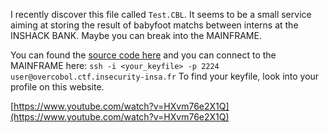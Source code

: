 I recently discover this file called `Test.CBL`. It seems to be a small service aiming at storing the result of babyfoot matchs between interns at the INSHACK BANK. Maybe you can break into the MAINFRAME.

You can found the [source code here](https://static.ctf.insecurity-insa.fr/a646237a9e68c8f1e1016d9e6376c2cc49745288.tar.gz) and you can connect to the MAINFRAME here: `ssh -i <your_keyfile> -p 2224 user@overcobol.ctf.insecurity-insa.fr`
To find your keyfile, look into your profile on this website.

[https://www.youtube.com/watch?v=HXvm76e2X1Q](https://www.youtube.com/watch?v=HXvm76e2X1Q)